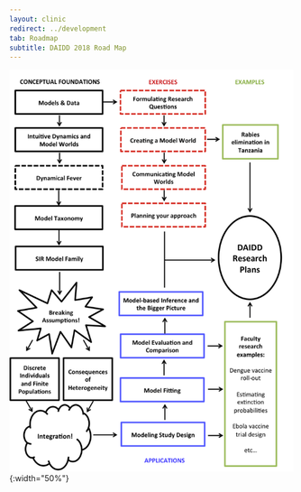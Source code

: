 ```yaml
---
layout: clinic
redirect: ../development
tab: Roadmap
subtitle: DAIDD 2018 Road Map
---
```


![DAIDD Road Map](./DAIDD2018roadmap.png "DAIDD Road Map"){:width="50%"}
